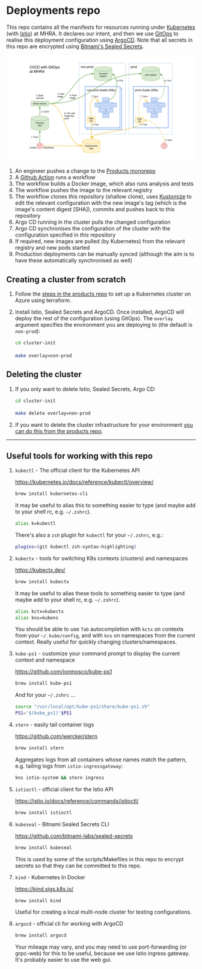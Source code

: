 # Deployments repo

This repo contains all the manifests for resources running under [Kubernetes](https://kubernetes.io/) (with [Istio](https://istio.io/)) at MHRA. It declares our intent, and then we use [GitOps](https://www.weave.works/technologies/gitops/) to realise this deployment configuration using [ArgoCD](https://argoproj.github.io/argo-cd/). Note that all secrets in this repo are encrypted using [Bitnami's Sealed Secrets](https://github.com/bitnami-labs/sealed-secrets).

![](./docs/ci-cd-gitops.svg)

1. An engineer pushes a change to the [Products monorepo](https://github.com/MHRA/products)
1. A [Github Action](https://github.com/features/actions) runs a workflow
1. The workflow builds a Docker image, which also runs analysis and tests
1. The workflow pushes the image to the relevant registry
1. The workflow clones _this_ repository (shallow clone), uses [Kustomize](https://kustomize.io/) to edit the relevant configuration with the new image's tag (which is the image's content digest [SHA]), commits and pushes back to this repository
1. Argo CD running in the cluster pulls the changed configuration
1. Argo CD synchronises the configuration of the cluster with the configuration specified in _this_ repository
1. If required, new images are pulled (by Kubernetes) from the relevant registry and new pods started
1. Production deployments can be manually synced (although the aim is to have these automatically synchronised as well)

## Creating a cluster from scratch

1. Follow the [steps in the products repo](https://github.com/MHRA/products/tree/master/infrastructure) to set up a Kubernetes cluster on Azure using terraform.

1. Install Istio, Sealed Secrets and ArgoCD. Once installed, ArgoCD will deploy the rest of the configuration (using GitOps). The `overlay` argument specifies the environment you are deploying to (the default is `non-prod`):

   ```sh
   cd cluster-init

   make overlay=non-prod
   ```

## Deleting the cluster

1. If you only want to delete Istio, Sealed Secrets, Argo CD:

   ```sh
   cd cluster-init

   make delete overlay=non-prod
   ```

1. If you want to delete the cluster infrastructure for your environment [you can do this from the products repo](https://github.com/MHRA/products/tree/master/infrastructure/docs/destroy-provision-aks.md).

---

## Useful tools for working with this repo

1. `kubectl` - The official client for the Kubernetes API

   https://kubernetes.io/docs/reference/kubectl/overview/

   ```sh
   brew install kubernetes-cli
   ```

   It may be useful to alias this to something easier to type (and maybe add to your shell rc, e.g. `~/.zshrc`).

   ```sh
   alias k=kubectl
   ```

   There's also a `zsh` plugin for `kubectl` for your `~/.zshrc`, e.g.:

   ```sh
   plugins=(git kubectl zsh-syntax-highlighting)
   ```

1. `kubectx` - tools for switching K8s contexts (clusters) and namespaces

   https://kubectx.dev/

   ```sh
   brew install kubectx
   ```

   It may be useful to alias these tools to something easier to type (and maybe add to your shell rc, e.g. `~/.zshrc`).

   ```sh
   alias kctx=kubectx
   alias kns=kubens
   ```

   You should be able to use `Tab` autocompletion with `kctx` on contexts from your `~/.kube/config`, and with `kns` on namespaces from the current context. Really useful for quickly changing clusters/namespaces.

1. `kube-ps1` - customize your command prompt to display the current context and namespace

   https://github.com/jonmosco/kube-ps1

   ```sh
   brew install kube-ps1
   ```

   And for your `~/.zshrc` ...

   ```sh
   source "/usr/local/opt/kube-ps1/share/kube-ps1.sh"
   PS1='$(kube_ps1)'$PS1
   ```

1. `stern` - easily tail container logs

   https://github.com/wercker/stern

   ```sh
   brew install stern
   ```

   Aggregates logs from all containers whose names match the pattern, e.g. tailing logs from `istio-ingressgateway`:

   ```sh
   kns istio-system && stern ingress
   ```

1. `istioctl` - official client for the Istio API

   https://istio.io/docs/reference/commands/istioctl/

   ```sh
   brew install istioctl
   ```

1. `kubeseal` - Bitnami Sealed Secrets CLI

   https://github.com/bitnami-labs/sealed-secrets

   ```sh
   brew install kubeseal
   ```

   This is used by some of the scripts/Makefiles in this repo to encrypt secrets so that they can be committed to this repo.

1. `kind` - Kubernetes In Docker

   https://kind.sigs.k8s.io/

   ```sh
   brew install kind
   ```

   Useful for creating a local multi-node cluster for testing configurations.

1. `argocd` - official cli for working with ArgoCD

   ```sh
   brew install argocd
   ```

   Your mileage may vary, and you may need to use port-forwarding (or grpc-web) for this to be useful, because we use Istio ingress gateway. It's probably easier to use the web gui.
